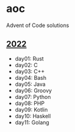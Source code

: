 # aoc
Advent of Code solutions

## [2022](https://adventofcode.com/2022)

* day01: Rust
* day02: C
* day03: C++
* day04: Bash
* day05: Java
* day06: Groovy
* day07: Python
* day08: PHP
* day09: Kotlin
* day10: Haskell
* day11: Golang
